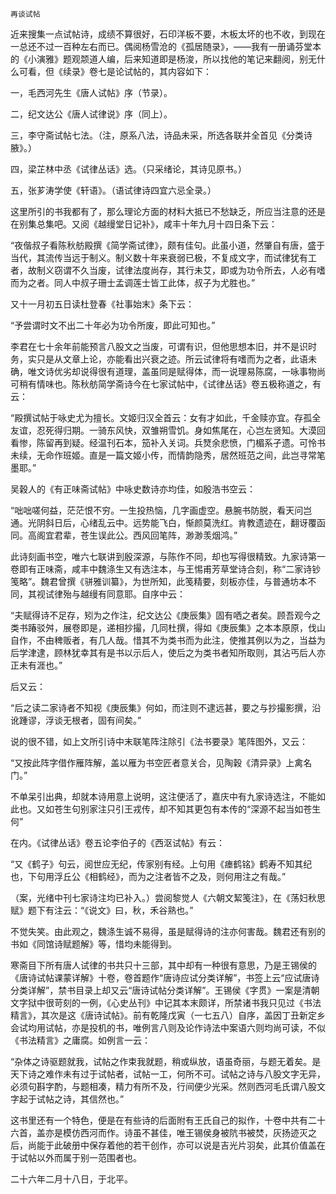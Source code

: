     再谈试帖 

   近来搜集一点试帖诗，成绩不算很好，石印洋板不要，木板太坏的也不收，到现在一总还不过一百种左右而已。偶阅杨雪沧的《孤居随录》，——我有一册诵芬堂本的《小演雅》题观颒道人编，后来知道即是杨浚，所以找他的笔记来翻阅，别无什么可看，但《续录》卷七是论试帖的，其内容如下：

   一，毛西河先生《唐人试帖》序（节录）。

   二，纪文达公《唐人试律说》序（同上）。

   三，李守斋试帖七法。（注，原系八法，诗品未采，所选各联并全首见《分类诗腋》。）

   四，梁芷林中丞《试律丛话》选。（只采绪论，其诗见原书。）

   五，张芗涛学使《轩语》。（语试律诗四宜六忌全录。）

   这里所引的书我都有了，那么理论方面的材料大抵已不愁缺乏，所应当注意的还是在别集总集吧。又阅《越缦堂日记补》，咸丰十年九月十四日条下云：

   “夜偕叔子看陈秋舫殿撰《简学斋试律》，颇有佳句。此虽小道，然肇自有唐，盛于当代，其流传当远于制义。制义数十年来衰弱已极，不复成文字，而试律犹有工者，故制义窃谓不久当废，试律法度尚存，其行未艾，即或为功令所去，人必有嗜而为之者。同人中叔子珊士孟调莲士皆工此体，叔子为尤胜也。”

   又十一月初五日读杜登春《社事始末》条下云：

   “予尝谓时文不出二十年必为功令所废，即此可知也。”

   李君在七十余年前能预言八股文之当废，可谓有识，但他思想本旧，并不是识时务，实只是从文章上论，亦能看出兴衰之迹。所云试律将有嗜而为之者，此语未确，唯文诗优劣却说得很有道理，盖虽同是赋得体，而一说理易陈腐，一咏事物尚可稍有情味也。陈秋舫简学斋诗今在七家试帖中，《试律丛话》卷五极称道之，有云：

   “殿撰试帖于咏史尤为擅长。文姬归汉全首云：女有才如此，千金赎亦宜。存孤全友谊，忍死得归期。一骑东风快，双雏朔雪饥。身如焦尾在，心岂左贤知。大漠回看惨，陈留再到疑。经温刊石本，笳补入关词。兵燹余悲愤，门楣系孑遗。可怜书未续，无命作班姬。直是一篇文姬小传，而情韵隐秀，居然班范之间，此岂寻常笔墨耶。”

   吴穀人的《有正味斋试帖》中咏史数诗亦均佳，如殷浩书空云：

   “咄咄嗟何益，茫茫恨不穷。一生投热恼，几字画虚空。悬腕书防脱，看天问岂通。光阴斜日后，心绪乱云中。远势能飞白，惭颜莫洗红。肯教遗迹在，翻讶覆函同。高阁宜君辈，苍生误此公。西风回笔阵，渺渺羡烟鸿。”

   此诗刻画书空，唯六七联讲到殷深源，与陈作不同，却也写得很精致。九家诗第一卷即有正味斋，咸丰中魏涤生又有选注本，与王惕甫芳草堂诗合刻，称“二家诗钞笺略”。魏君曾撰《骈雅训纂》，为世所知，此笺精要，刻板亦佳，与普通坊本不同，其视试律殆与越缦有同意耶。自序中云：

   “夫赋得诗不足存，矧为之作注，纪文达公《庚辰集》固有哂之者矣。顾吾观今之类书踳驳舛，展卷即是，递相抄撮，几同杜撰，得如《庚辰集》之本本原原，伐山自作，不由稗贩者，有几人哉。惜其不为类书而为此注，使推其例以为之，当益为后学津逮，顾林犹幸其有是书以示后人，使后之为类书者知所取则，其沾丐后人亦正未有涯也。”

   后又云：

   “后之读二家诗者不知视《庚辰集》何如，而注则不逮远甚，要之与抄撮影撰，沿讹踵谬，浮谈无根者，固有间矣。”

   说的很不错，如上文所引诗中末联笔阵注除引《法书要录》笔阵图外，又云：

   “又按此阵字借作雁阵解，盖以雁为书空匠者意关合，见陶穀《清异录》上禽名门。”

   不单呆引出典，却就本诗用意上说明，这注便活了，嘉庆中有九家诗选注，不能如此也。又如苍生句别家注只引王戎传，却不知其更包有本传的“深源不起当如苍生何”

   在内。《试律丛话》卷五论李伯子的《西沤试帖》有云：

   “又《鹤子》句云，阅世应无纪，传家别有经。上句用《瘗鹤铭》鹤寿不知其纪也，下句用浮丘公《相鹤经》，而为之注者皆不之及，则何用注之有哉。”

   （案，光绪中刊七家诗注均已补入。）尝阅黎觉人《六朝文絜笺注》，在《荡妇秋思赋》题下有注云：“《说文》曰，秋，禾谷熟也。”

   不觉失笑。由此观之，魏涤生诚不易得，虽是赋得诗的注亦何害哉。魏君还有别的书如《同馆诗赋题解》等，惜均未能得到。

   寒斋目下所有唐人试律的书共只十三部，其中却有一种很有意思，乃是王锡侯的《唐诗试帖课蒙详解》十卷，卷首题作“唐诗应试分类详解”，书签上云“应试唐诗分类详解”，禁书目录上却又云“唐诗试帖分类详解”。王锡侯《字贯》一案是清朝文字狱中很苛刻的一例，《心史丛刊》中记其本末颇详，所禁诸书我只见过《书法精言》，其次是这《唐诗试帖》。前有乾隆戊寅（一七五八）自序，盖因丁丑新定乡会试均用试帖，亦是投机的书，唯例言八则及论作诗法中案语六则均尚可读，不似《书法精言》之庸腐。如例言一云：

   “杂体之诗驱题就我，试帖之作束我就题，稍或纵放，语虽奇丽，与题无着矣。是天下诗之难作未有过于试帖者，试帖一工，何所不可。试帖之诗与八股文字无异，必须句斟字酌，与题相凑，精力有所不及，行间便少光采。然则西河毛氏谓八股文字起于试帖之诗，其信然也。”

   这书里还有一个特色，便是在有些诗的后面附有王氏自己的拟作，十卷中共有二十六首，盖亦是模仿西河而作。诗虽不甚佳，唯王锡侯身被阬书被焚，灰扬迹灭之后，尚能于此破册中保存着他的若干创作，亦可以说是吉光片羽矣，此其价值盖在于试帖以外而属于别一范围者也。

   二十六年二月十八日，于北平。

